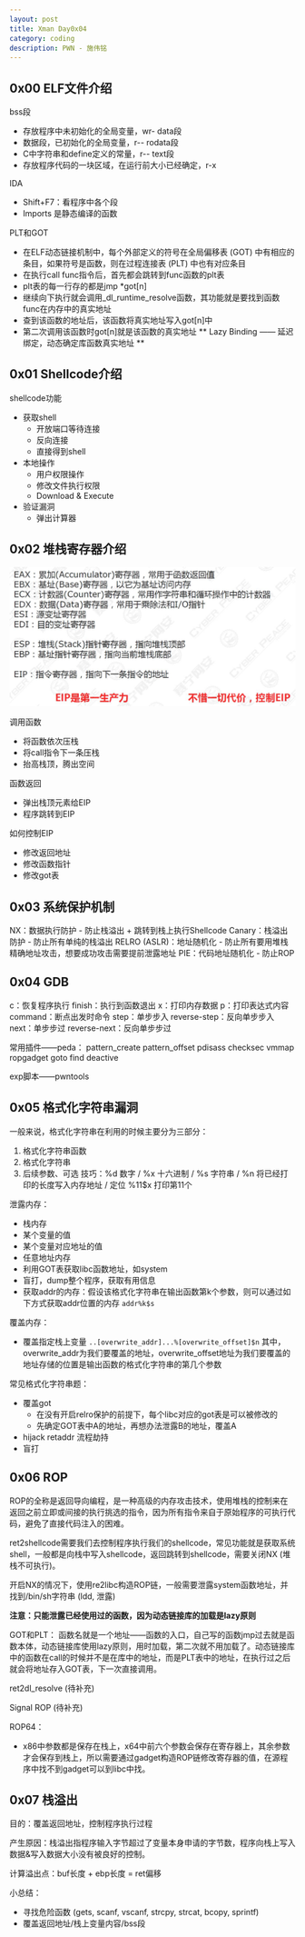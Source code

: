 ```yaml
---
layout: post
title: Xman Day0x04
category: coding
description: PWN - 施伟铭
---
```

## 0x00 ELF文件介绍
bss段
- 存放程序中未初始化的全局变量，wr-
data段
- 数据段，已初始化的全局变量，r--
rodata段
- C中字符串和define定义的常量，r--
text段
- 存放程序代码的一块区域，在运行前大小已经确定，r-x

IDA
- Shift+F7：看程序中各个段
- Imports 是静态编译的函数

PLT和GOT
- 在ELF动态链接机制中，每个外部定义的符号在全局偏移表 (GOT) 中有相应的条目，如果符号是函数，则在过程连接表 (PLT) 中也有对应条目
- 在执行call func指令后，首先都会跳转到func函数的plt表
- plt表的每一行存的都是jmp *got[n]
- 继续向下执行就会调用_dl_runtime_resolve函数，其功能就是要找到函数func在内存中的真实地址
- 查到该函数的地址后，该函数将真实地址写入got[n]中
- 第二次调用该函数时got[n]就是该函数的真实地址
** Lazy Binding —— 延迟绑定，动态确定库函数真实地址 **

## 0x01 Shellcode介绍
shellcode功能
- 获取shell
	- 开放端口等待连接
	- 反向连接
	- 直接得到shell
- 本地操作
	- 用户权限操作
	- 修改文件执行权限
	- Download & Execute
- 验证漏洞
	- 弹出计算器

## 0x02 堆栈寄存器介绍
![5-1](/images/xman/5-1.jpg)

调用函数
- 将函数依次压栈
- 将call指令下一条压栈
- 抬高栈顶，腾出空间

函数返回
- 弹出栈顶元素给EIP
- 程序跳转到EIP

如何控制EIP
- 修改返回地址
- 修改函数指针
- 修改got表

## 0x03 系统保护机制
NX：数据执行防护 - 防止栈溢出 + 跳转到栈上执行Shellcode
Canary：栈溢出防护 - 防止所有单纯的栈溢出
RELRO (ASLR)：地址随机化 - 防止所有要用堆栈精确地址攻击，想要成功攻击需要提前泄露地址
PIE：代码地址随机化 - 防止ROP

## 0x04 GDB
c：恢复程序执行
finish：执行到函数退出
x：打印内存数据
p：打印表达式内容
command：断点出发时命令
step：单步步入
reverse-step：反向单步步入
next：单步步过
reverse-next：反向单步步过

常用插件——peda：
	pattern_create
	pattern_offset
	pdisass
	checksec
	vmmap
	ropgadget
	goto
	find
	deactive

exp脚本——pwntools


## 0x05 格式化字符串漏洞
一般来说，格式化字符串在利用的时候主要分为三部分：
1. 格式化字符串函数
2. 格式化字符串
3. 后续参数、可选
技巧：%d 数字 / %x 十六进制 / %s 字符串 / %n 将已经打印的长度写入内存地址 / 定位 %11$x 打印第11个

泄露内存：
- 栈内存
- 某个变量的值
- 某个变量对应地址的值
- 任意地址内存
- 利用GOT表获取libc函数地址，如system
- 盲打，dump整个程序，获取有用信息
- 获取addr的内存：假设该格式化字符串在输出函数第k个参数，则可以通过如下方式获取addr位置的内存 `addr%k$s`

覆盖内存：
- 覆盖指定栈上变量 `..[overwrite_addr]...%[overwrite_offset]$n` 其中，overwrite_addr为我们要覆盖的地址，overwrite_offset地址为我们要覆盖的地址存储的位置是输出函数的格式化字符串的第几个参数

常见格式化字符串题：
- 覆盖got
	- 在没有开启relro保护的前提下，每个libc对应的got表是可以被修改的
	- 先确定GOT表中A的地址，再想办法泄露B的地址，覆盖A
- hijack retaddr 流程劫持
- 盲打

## 0x06 ROP
ROP的全称是返回导向编程，是一种高级的内存攻击技术，使用堆栈的控制来在返回之前立即或间接的执行挑选的指令，因为所有指令来自于原始程序的可执行代码，避免了直接代码注入的困难。

ret2shellcode需要我们去控制程序执行我们的shellcode，常见功能就是获取系统shell，一般都是向栈中写入shellcode，返回跳转到shellcode，需要关闭NX (堆栈不可执行)。

开启NX的情况下，使用re2libc构造ROP链，一般需要泄露system函数地址，并找到/bin/sh字符串 (ldd, 泄露)

**注意：只能泄露已经使用过的函数，因为动态链接库的加载是lazy原则**

GOT和PLT：
函数名就是一个地址——函数的入口，自己写的函数jmp过去就是函数本体，动态链接库使用lazy原则，用时加载，第二次就不用加载了。动态链接库中的函数在call的时候并不是在库中的地址，而是PLT表中的地址，在执行过之后就会将地址存入GOT表，下一次直接调用。

ret2dl_resolve (待补充)

Signal ROP (待补充)

ROP64：
- x86中参数都是保存在栈上，x64中前六个参数会保存在寄存器上，其余参数才会保存到栈上，所以需要通过gadget构造ROP链修改寄存器的值，在源程序中找不到gadget可以到libc中找。

## 0x07 栈溢出
目的：覆盖返回地址，控制程序执行过程

产生原因：栈溢出指程序输入字节超过了变量本身申请的字节数，程序向栈上写入数据&写入数据大小没有被良好的控制。

计算溢出点：buf长度 + ebp长度 = ret偏移

小总结：
- 寻找危险函数 (gets, scanf, vscanf, strcpy, strcat, bcopy, sprintf)
- 覆盖返回地址/栈上变量内容/bss段
